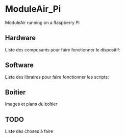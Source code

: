 # ModuleAir_Pi
ModuleAir running on a Raspberry Pi

## Hardware

Liste des composants pour faire fonctionner le dispositif:

## Software

Liste des libraires pour faire fonctionner les scripts:

## Boitier

Images et plans du boîtier

## TODO

Liste des choses à faire
